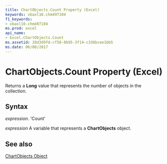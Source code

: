 ```yaml
---
title: ChartObjects.Count Property (Excel)
keywords: vbaxl10.chm497104
f1_keywords:
- vbaxl10.chm497104
ms.prod: excel
api_name:
- Excel.ChartObjects.Count
ms.assetid: 28d3d9fd-cf58-8b95-3f14-c336bcee1bb5
ms.date: 06/08/2017
---
```



# ChartObjects.Count Property (Excel)

Returns a  **Long** value that represents the number of objects in the collection.


## Syntax

 _expression_. 'Count'

 _expression_ A variable that represents a **ChartObjects** object.


## See also


[ChartObjects Object](Excel.ChartObjects.md)

